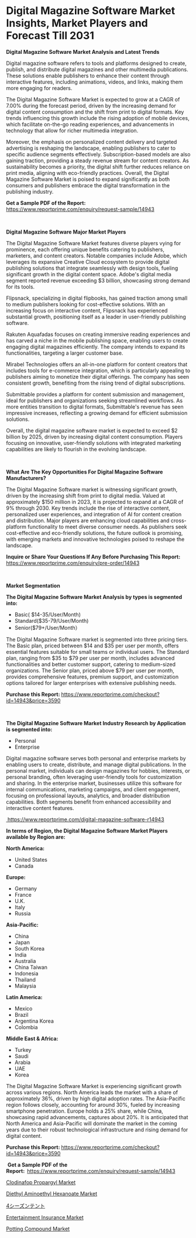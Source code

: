 <p><h1>Digital Magazine Software Market Insights, Market Players and Forecast Till 2031</h1></p><p><strong>Digital Magazine Software Market Analysis and Latest Trends</strong></p>
<p><p>Digital magazine software refers to tools and platforms designed to create, publish, and distribute digital magazines and other multimedia publications. These solutions enable publishers to enhance their content through interactive features, including animations, videos, and links, making them more engaging for readers. </p><p>The Digital Magazine Software Market is expected to grow at a CAGR of 7.00% during the forecast period, driven by the increasing demand for digital content consumption and the shift from print to digital formats. Key trends influencing this growth include the rising adoption of mobile devices, which facilitate on-the-go reading experiences, and advancements in technology that allow for richer multimedia integration. </p><p>Moreover, the emphasis on personalized content delivery and targeted advertising is reshaping the landscape, enabling publishers to cater to specific audience segments effectively. Subscription-based models are also gaining traction, providing a steady revenue stream for content creators. As sustainability becomes a priority, the digital shift further reduces reliance on print media, aligning with eco-friendly practices. Overall, the Digital Magazine Software Market is poised to expand significantly as both consumers and publishers embrace the digital transformation in the publishing industry.</p></p>
<p><strong>Get a Sample PDF of the Report:&nbsp;</strong> <a href="https://www.reportprime.com/enquiry/request-sample/14943">https://www.reportprime.com/enquiry/request-sample/14943</a></p>
<p>&nbsp;</p>
<p><strong>Digital Magazine Software Major Market Players</strong></p>
<p><p>The Digital Magazine Software Market features diverse players vying for prominence, each offering unique benefits catering to publishers, marketers, and content creators. Notable companies include Adobe, which leverages its expansive Creative Cloud ecosystem to provide digital publishing solutions that integrate seamlessly with design tools, fueling significant growth in the digital content space. Adobe's digital media segment reported revenue exceeding $3 billion, showcasing strong demand for its tools.</p><p>Flipsnack, specializing in digital flipbooks, has gained traction among small to medium publishers looking for cost-effective solutions. With an increasing focus on interactive content, Flipsnack has experienced substantial growth, positioning itself as a leader in user-friendly publishing software.</p><p>Rakuten Aquafadas focuses on creating immersive reading experiences and has carved a niche in the mobile publishing space, enabling users to create engaging digital magazines efficiently. The company intends to expand its functionalities, targeting a larger customer base.</p><p>Mirabel Technologies offers an all-in-one platform for content creators that includes tools for e-commerce integration, which is particularly appealing to publishers aiming to monetize their digital offerings. The company has seen consistent growth, benefiting from the rising trend of digital subscriptions.</p><p>Submittable provides a platform for content submission and management, ideal for publishers and organizations seeking streamlined workflows. As more entities transition to digital formats, Submittable's revenue has seen impressive increases, reflecting a growing demand for efficient submission solutions.</p><p>Overall, the digital magazine software market is expected to exceed $2 billion by 2025, driven by increasing digital content consumption. Players focusing on innovative, user-friendly solutions with integrated marketing capabilities are likely to flourish in the evolving landscape.</p></p>
<p>&nbsp;</p>
<p><strong>What Are The Key Opportunities For Digital Magazine Software Manufacturers?</strong></p>
<p><p>The Digital Magazine Software market is witnessing significant growth, driven by the increasing shift from print to digital media. Valued at approximately $150 million in 2023, it is projected to expand at a CAGR of 9% through 2030. Key trends include the rise of interactive content, personalized user experiences, and integration of AI for content creation and distribution. Major players are enhancing cloud capabilities and cross-platform functionality to meet diverse consumer needs. As publishers seek cost-effective and eco-friendly solutions, the future outlook is promising, with emerging markets and innovative technologies poised to reshape the landscape.</p></p>
<p><strong>Inquire or Share Your Questions If Any Before Purchasing This Report:</strong> <a href="https://www.reportprime.com/enquiry/pre-order/14943">https://www.reportprime.com/enquiry/pre-order/14943</a></p>
<p>&nbsp;</p>
<p><strong>Market Segmentation</strong></p>
<p><strong>The Digital Magazine Software Market Analysis by types is segmented into:</strong></p>
<p><ul><li>Basic( $14-35/User/Month)</li><li>Standard($35-79/User/Month)</li><li>Senior($79+/User/Month）</li></ul></p>
<p><p>The Digital Magazine Software market is segmented into three pricing tiers. The Basic plan, priced between $14 and $35 per user per month, offers essential features suitable for small teams or individual users. The Standard plan, ranging from $35 to $79 per user per month, includes advanced functionalities and better customer support, catering to medium-sized organizations. The Senior plan, priced above $79 per user per month, provides comprehensive features, premium support, and customization options tailored for larger enterprises with extensive publishing needs.</p></p>
<p><strong>Purchase this Report:&nbsp;</strong><a href="https://www.reportprime.com/checkout?id=14943&price=3590">https://www.reportprime.com/checkout?id=14943&price=3590</a></p>
<p>&nbsp;</p>
<p><strong>The Digital Magazine Software Market Industry Research by Application is segmented into:</strong></p>
<p><ul><li>Personal</li><li>Enterprise</li></ul></p>
<p><p>Digital magazine software serves both personal and enterprise markets by enabling users to create, distribute, and manage digital publications. In the personal market, individuals can design magazines for hobbies, interests, or personal branding, often leveraging user-friendly tools for customization and sharing. In the enterprise market, businesses utilize this software for internal communications, marketing campaigns, and client engagement, focusing on professional layouts, analytics, and broader distribution capabilities. Both segments benefit from enhanced accessibility and interactive content features.</p></p>
<p><a href="https://www.reportprime.com/digital-magazine-software-r14943">&nbsp;https://www.reportprime.com/digital-magazine-software-r14943</a></p>
<p><strong>In terms of Region, the Digital Magazine Software Market Players available by Region are:</strong></p>
<p>
    <p> <strong> North America: </strong>
        <ul>
            <li>United States</li>
            <li>Canada</li>
        </ul>
        </p> 
    <p> <strong> Europe: </strong>
        <ul>
            <li>Germany</li>
            <li>France</li>
            <li>U.K.</li>
            <li>Italy</li>
            <li>Russia</li>
        </ul>
        </p> 
    <p> <strong> Asia-Pacific: </strong>
        <ul>
            <li>China</li>
            <li>Japan</li>
            <li>South Korea</li>
            <li>India</li>
            <li>Australia</li>
            <li>China Taiwan</li>
            <li>Indonesia</li>
            <li>Thailand</li>
            <li>Malaysia</li>
        </ul>
        </p> 
    <p> <strong> Latin America: </strong>
        <ul>
            <li>Mexico</li>
            <li>Brazil</li>
            <li>Argentina Korea</li>
            <li>Colombia</li>
        </ul>
        </p> 
    <p> <strong> Middle East & Africa: </strong>
        <ul>
            <li>Turkey</li>
            <li>Saudi</li>
            <li>Arabia</li>
            <li>UAE</li>
            <li>Korea</li>
        </ul>
    </p>
    </p>
<p><p>The Digital Magazine Software Market is experiencing significant growth across various regions. North America leads the market with a share of approximately 36%, driven by high digital adoption rates. The Asia-Pacific region follows closely, accounting for around 30%, fueled by increasing smartphone penetration. Europe holds a 25% share, while China, showcasing rapid advancements, captures about 20%. It is anticipated that North America and Asia-Pacific will dominate the market in the coming years due to their robust technological infrastructure and rising demand for digital content.</p></p>
<p><strong>Purchase this Report: </strong><a href="https://www.reportprime.com/checkout?id=14943&price=3590">https://www.reportprime.com/checkout?id=14943&price=3590</a></p>
<p>&nbsp;<strong>Get a Sample PDF of the Report:&nbsp;&nbsp;</strong><a href="https://www.reportprime.com/enquiry/request-sample/14943">https://www.reportprime.com/enquiry/request-sample/14943</a></p>
<p><strong></strong></p>
<p><p><a href="https://issuu.com/reportprime-2/docs/clodinafop-propargyl-market-size-20_4399ce4022a263">Clodinafop Propargyl Market</a></p><p><a href="https://issuu.com/reportprime-2/docs/diethyl-aminoethyl-hexanoate-market_154b4ce8e4d7a5">Diethyl Aminoethyl Hexanoate Market</a></p><p><a href="https://medium.com/@burtruozzos0f/%E6%9C%AA%E6%9D%A5%E3%81%AB%E5%82%99%E3%81%88%E3%81%9F-%E3%82%B0%E3%83%AD%E3%83%BC%E3%83%90%E3%83%AB4%E3%82%B7%E3%83%BC%E3%82%BA%E3%83%B3%E3%83%86%E3%83%B3%E3%83%88%E5%B8%82%E5%A0%B4%E3%81%B8%E3%81%AE%E6%88%A6%E7%95%A5%E7%9A%84%E3%82%A4%E3%83%B3%E3%82%B5%E3%82%A4%E3%83%88-2024%E5%B9%B4-2031%E5%B9%B4-3a13881376bb">4シーズンテント</a></p><p><a href="https://www.linkedin.com/pulse/how-entertainment-insurance-market-evolved-key-trends-cqgvf?trackingId=Q%2B9eeZATThuekaV%2BS77feA%3D%3D">Entertainment Insurance Market</a></p><p><a href="https://medium.com/@sarahhopkins94/the-potting-compound-market-prioritizes-cost-control-and-efficiency-enhancement-8f9e440cd09b">Potting Compound Market</a></p></p>